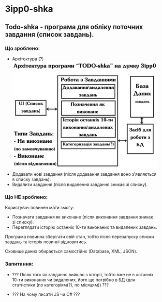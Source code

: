 # 3ipp0-shka
## Todo-shka - програма для обліку поточних завдання (список завдань).

### Що зроблено:
- Архітектура (?)
![Image of Arch](https://github.com/3ipp0/3ipp0-shka/blob/master/Architecture/Arch.jpg)
-	Додавати нові завдання (після додавання завдання воно з'являється в списку завдань).
-	Видалити завдання (після видалення завдання зникає зі списку).

### Що НЕ зроблено:
  Користувач повинен мати змогу:
-	Позначати завдання як виконане (після виконання завдання зникає зі списку).
-	Переглядати історію останніх 10-ти виконаних та видалених завдань.

Програма повинна зберігати свій стан, тобто після перезапуску списки завдань та історія повинні відновитись.

Сховище даних обирається самостійно (Database, XML, JSON).

### Запитання:
- ??? Після того як завдання вийшло з історії, тобто вже не в останніх 10-ти виконаних чи видалених, його ще потрібно в БД (для статистики (по категоріям(?), по місяцям)) ???

- ??? На чому писати JS чи C# ???
